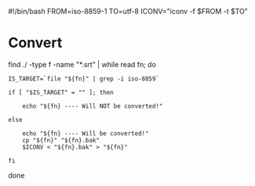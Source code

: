#!/bin/bash
FROM=iso-8859-1
TO=utf-8
ICONV="iconv -f $FROM -t $TO"

# Convert
find ./ -type f -name "*.srt" | while read fn; do

    IS_TARGET=`file "${fn}" | grep -i iso-8859`
    
    if [ "$IS_TARGET" = "" ]; then

        echo "${fn} ---- Will NOT be converted!"

    else
        
        echo "${fn} ---- Will be converted!"
        cp "${fn}" "${fn}.bak"
        $ICONV < "${fn}.bak" > "${fn}"
        
    fi
done
